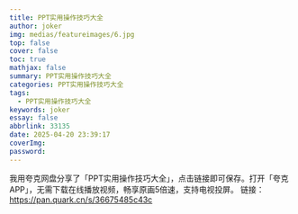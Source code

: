 ```yaml
---
title: PPT实用操作技巧大全
author: joker
img: medias/featureimages/6.jpg
top: false
cover: false
toc: true
mathjax: false
summary: PPT实用操作技巧大全
categories: PPT实用操作技巧大全
tags:
  - PPT实用操作技巧大全
keywords: joker
essay: false
abbrlink: 33135
date: 2025-04-20 23:39:17
coverImg:
password:
---
```


我用夸克网盘分享了「PPT实用操作技巧大全」，点击链接即可保存。打开「夸克APP」，无需下载在线播放视频，畅享原画5倍速，支持电视投屏。
链接：https://pan.quark.cn/s/36675485c43c
